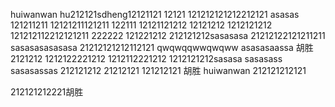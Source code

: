 huiwanwan
hu212121sdheng12121121
12121
121212121212212121
asasas
121211211
12121211121211
122111
12121121212
12121212
1212121212
121212112212121211
222222
121221212
212121212sasasasa
21212122121211211
sasasasasasasa
21212121212112121
qwqwqqwwqwqww
asasasaassa
胡胜
2121212
1212122221212
1212112221212
1212121212sasasa
sasasass
sasasassas
212121212
21212121
121212121
胡胜
huiwanwan
212121212121

212121212221胡胜
